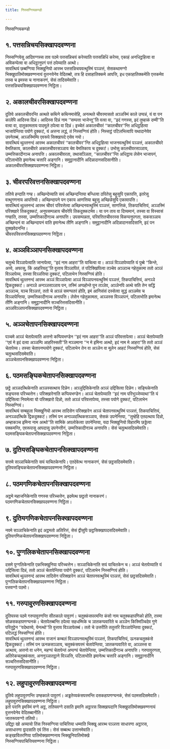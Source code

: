 ```yaml
---
title: निस्सग्गियकण्डो

---
```

निस्सग्गियकण्डो  


## १. पत्तसन्निचयसिक्खापदवण्णना

निस्सग्गियेसु आदिवग्गस्स ताव पठमे पत्तसन्निचयं करेय्याति पत्तसन्निधिं करेय्य, एकाहं अनधिट्ठहित्वा वा अविकप्पेत्वा वा अधिट्ठानुपगं पत्तं ठपेय्याति अत्थो।  
सावत्थियं छब्बग्गिया भिक्खुनियो आरब्भ पत्तसन्निचयवत्थुस्मिं पञ्ञत्तं, सेसकथामग्गो भिक्खुपातिमोक्खवण्णनायं वुत्तनयेनेव वेदितब्बो, तत्र हि दसाहातिक्कमे आपत्ति, इध एकाहातिक्कमेति एत्तकमेव तस्स च इमस्स च नानाकरणं, सेसं तादिसमेवाति।  
पत्तसन्निचयसिक्खापदवण्णना निट्ठिता।  


## २. अकालचीवरसिक्खापदवण्णना

दुतिये अकालचीवरन्ति अत्थते कथिने कथिनमासेहि, अनत्थते चीवरमासतो अञ्ञस्मिं काले उप्पन्नं, यं वा पन कालेपि आदिस्स दिन्नं। आदिस्स दिन्नं नाम ‘‘सम्पत्ता भाजेन्तू’’ति वत्वा वा, ‘‘इदं गणस्स, इदं तुम्हाकं दम्मी’’ति वत्वा वा, दातुकामताय पादमूले ठपेत्वा वा दिन्नं। इच्चेतं अकालचीवरं ‘‘कालचीवर’’न्ति अधिट्ठहित्वा भाजापेन्तिया पयोगे दुक्कटं, यं अत्तना लद्धं, तं निस्सग्गियं होति। निस्सट्ठं पटिलभित्वापि यथादानेयेव उपनेतब्बं, अञ्ञस्मिम्पि एवरूपे सिक्खापदे एसेव नयो।  
सावत्थियं थुल्लनन्दं आरब्भ अकालचीवरं ‘‘कालचीवर’’न्ति अधिट्ठहित्वा भाजनवत्थुस्मिं पञ्ञत्तं, अकालचीवरे वेमतिकाय, कालचीवरे अकालचीवरसञ्ञाय चेव वेमतिकाय च दुक्कटं। उभोसु कालचीवरसञ्ञाय, उम्मत्तिकादीनञ्च अनापत्ति। अकालचीवरता, तथासञ्ञिता, ‘‘कालचीवर’’न्ति अधिट्ठाय लेसेन भाजापनं, पटिलाभोति इमानेत्थ चत्तारि अङ्गानि। समुट्ठानादीनि अदिन्नादानसदिसानीति।  
अकालचीवरसिक्खापदवण्णना निट्ठिता।  


## ३. चीवरपरिवत्तनसिक्खापदवण्णना

ततिये हन्दाति गण्ह। अच्छिन्देय्याति सयं अच्छिन्दन्तिया बन्धित्वा ठपितेसु बहूसुपि एकापत्ति, इतरेसु वत्थुगणनाय आपत्तियो। अच्छिन्दापने पन एकाय आणत्तिया बहूसु अच्छिन्नेसुपि एकावापत्ति।  
सावत्थियं थुल्लनन्दं आरब्भ चीवरं परिवत्तेत्वा अच्छिन्दनवत्थुस्मिं पञ्ञत्तं, साणत्तिकं, तिकपाचित्तियं, अञ्ञस्मिं परिक्खारे तिकदुक्कटं, अनुपसम्पन्नाय चीवरेपि तिकदुक्कटमेव। या पन ताय वा दिय्यमानं, तस्सा वा विस्सासं गण्हाति, तस्सा, उम्मत्तिकादीनञ्च अनापत्ति। उपसम्पन्नता, परिवत्तितचीवरस्स विकप्पनुपगता, सकसञ्ञाय अच्छिन्दनं वा अच्छिन्दापनं वाति इमानेत्थ तीणि अङ्गानि। समुट्ठानादीनि अदिन्नादानसदिसानि, इदं पन दुक्खवेदनन्ति।  
चीवरपरिवत्तनसिक्खापदवण्णना निट्ठिता।  


## ४. अञ्ञविञ्ञापनसिक्खापदवण्णना

चतुत्थे विञ्ञापेत्वाति जानापेत्वा, ‘‘इदं नाम आहरा’’ति याचित्वा वा। अञ्ञं विञ्ञापेय्याति यं पुब्बे ‘‘किन्ते, अय्ये, अफासु, किं आहरियतू’’ति वुत्ताय विञ्ञापितं, तं पटिक्खिपित्वा तञ्चेव अञ्ञञ्च गहेतुकामा ततो अञ्ञं विञ्ञापेय्य, तस्सा विञ्ञत्तिया दुक्कटं, पटिलाभेन निस्सग्गियं होति।  
सावत्थियं थुल्लनन्दं आरब्भ अञ्ञं विञ्ञापेत्वा अञ्ञं विञ्ञापनवत्थुस्मिं पञ्ञत्तं, तिकपाचित्तियं, अनञ्ञे द्विकदुक्कटं। अनञ्ञे अनञ्ञसञ्ञाय पन, तस्मिं अप्पहोन्ते पुन तञ्ञेव, अञ्ञेनपि अत्थे सति तेन सद्धिं अञ्ञञ्च, यञ्च विञ्ञत्तं, ततो चे अञ्ञं समग्घतरं होति, इमं आनिसंसं दस्सेत्वा सुद्धं अञ्ञमेव च विञ्ञापेन्तिया, उम्मत्तिकादीनञ्च अनापत्ति। लेसेन गहेतुकामता, अञ्ञस्स विञ्ञापनं, पटिलाभोति इमानेत्थ तीणि अङ्गानि। समुट्ठानादीनि सञ्चरित्तसदिसानीति।  
अञ्ञविञ्ञापनसिक्खापदवण्णना निट्ठिता।  


## ५. अञ्ञचेतापनसिक्खापदवण्णना

पञ्चमे अञ्ञं चेतापेत्वाति अत्तनो कप्पियभण्डेन ‘‘इदं नाम आहरा’’ति अञ्ञं परिवत्तापेत्वा। अञ्ञं चेतापेय्याति ‘‘एवं मे इदं दत्वा अञ्ञम्पि आहरिस्सती’’ति मञ्ञमाना ‘‘न मे इमिना अत्थो, इदं नाम मे आहरा’’ति ततो अञ्ञं चेतापेय्य। तस्सा चेतापनप्पयोगे दुक्कटं, पटिलाभेन तेन वा अञ्ञेन वा मूलेन आहटं निस्सग्गियं होति, सेसं चतुत्थसदिसमेवाति।  
अञ्ञचेतापनसिक्खापदवण्णना निट्ठिता।  


## ६. पठमसङ्घिकचेतापनसिक्खापदवण्णना

छट्ठे अञ्ञदत्थिकेनाति अञ्ञस्सत्थाय दिन्नेन। अञ्ञुद्दिसिकेनाति अञ्ञं उद्दिसित्वा दिन्नेन। सङ्घिकेनाति सङ्घस्स परिच्चत्तेन। परिक्खारेनाति कप्पियभण्डेन। अञ्ञं चेतापेय्याति ‘‘इदं नाम परिभुञ्जेय्याथा’’ति यं उद्दिसित्वा नियमेत्वा यो परिक्खारो दिन्नो, ततो अञ्ञं परिवत्तापेय्य, तस्सा पयोगे दुक्कटं, पटिलाभेन निस्सग्गियं।  
सावत्थियं सम्बहुला भिक्खुनियो आरब्भ तादिसेन परिक्खारेन अञ्ञं चेतापनवत्थुस्मिं पञ्ञत्तं, तिकपाचित्तियं, अनञ्ञदत्थिके द्विकदुक्कटं। तस्मिं पन अनञ्ञदत्थिकसञ्ञाय, सेसकं उपनेन्तिया, ‘‘तुम्हेहि एतदत्थाय दिन्नो, अम्हाकञ्च इमिना नाम अत्थो’’ति सामिके अपलोकेत्वा उपनेन्तिया, यदा भिक्खुनियो विहारम्पि छड्डेत्वा पक्कमन्ति, एवरूपासु आपदासु उपनेन्तीनं, उम्मत्तिकादीनञ्च अनापत्ति। सेसं चतुत्थसदिसमेवाति।  
पठमसङ्घिकचेतापनसिक्खापदवण्णना निट्ठिता।  


## ७. दुतियसङ्घिकचेतापनसिक्खापदवण्णना

सत्तमे सञ्ञाचिकेनाति सयं याचितकेनापि। एतदेवेत्थ नानाकरणं, सेसं छट्ठसदिसमेवाति।  
दुतियसङ्घिकचेतापनसिक्खापदवण्णना निट्ठिता।  


## ८. पठमगणिकचेतापनसिक्खापदवण्णना

अट्ठमे महाजनिकेनाति गणस्स परिच्चत्तेन, इदमेत्थ छट्ठतो नानाकरणं।  
पठमगणिकचेतापनसिक्खापदवण्णना निट्ठिता।  


## ९. दुतियगणिकचेतापनसिक्खापदवण्णना

नवमे सञ्ञाचिकेनाति इदं अट्ठमतो अतिरित्तं, सेसं द्वीसुपि छट्ठसिक्खापदसदिसमेवाति।  
दुतियगणिकचेतापनसिक्खापदवण्णना निट्ठिता।  


## १०. पुग्गलिकचेतापनसिक्खापदवण्णना

दसमे पुग्गलिकेनाति एकभिक्खुनिया परिच्चत्तेन। सञ्ञाचिकेनाति सयं याचितकेन च। अञ्ञं चेतापेय्याति यं उद्दिसित्वा दिन्नं, ततो अञ्ञं चेतापेन्तिया पयोगे दुक्कटं, पटिलाभेन निस्सग्गियं होति।  
सावत्थियं थुल्लनन्दं आरब्भ तादिसेन परिक्खारेन अञ्ञं चेतापनवत्थुस्मिं पञ्ञत्तं, सेसं छट्ठसदिसमेवाति।  
पुग्गलिकचेतापनसिक्खापदवण्णना निट्ठिता।  
पत्तवग्गो पठमो।  


## ११. गरुपावुरणसिक्खापदवण्णना

दुतियस्स पठमे गरुपावुरणन्ति सीतकाले पावुरणं। चतुक्कंसपरमन्ति कंसो नाम चतुक्कहापणिको होति, तस्मा सोळसकहापणग्घनकं। चेतापेतब्बन्ति ठपेत्वा सहधम्मिके च ञातकप्पवारिते च अञ्ञेन किस्मिञ्चिदेव गुणे परितुट्ठेन ‘‘वदेथाय्ये, येनत्थो’’ति वुत्ताय विञ्ञापेतब्बं। ततो चे उत्तरीति ततुत्तरि विञ्ञापेन्तिया दुक्कटं, पटिलद्धं निस्सग्गियं होति।  
सावत्थियं थुल्लनन्दं आरब्भ राजानं कम्बलं विञ्ञापनवत्थुस्मिं पञ्ञत्तं, तिकपाचित्तियं, ऊनकचतुक्कंसे द्विकदुक्कटं। तस्मिं पन ऊनकसञ्ञाय, चतुक्कंसपरमं चेतापेन्तिया, ञातकप्पवारिते वा, अञ्ञस्स वा अत्थाय, अत्तनो वा धनेन, महग्घं चेतापेन्तं अप्पग्घं चेतापेन्तिया, उम्मत्तिकादीनञ्च अनापत्ति। गरुपावुरणता, अतिरेकचतुक्कंसता, अननुञ्ञातट्ठाने विञ्ञत्ति, पटिलाभोति इमानेत्थ चत्तारि अङ्गानि। समुट्ठानादीनि सञ्चरित्तसदिसानीति।  
गरुपावुरणसिक्खापदवण्णना निट्ठिता।  


## १२. लहुपावुरणसिक्खापदवण्णना

दुतिये लहुपावुरणन्ति उण्हकाले पावुरणं। अड्ढतेय्यकंसपरमन्ति दसकहापणग्घनकं, सेसं पठमसदिसमेवाति।  
लहुपावुरणसिक्खापदवण्णना निट्ठिता।  
इतो परानि इमस्मिं वग्गे अट्ठ, ततियवग्गे दसाति इमानि अट्ठारस सिक्खापदानि भिक्खुपातिमोक्खवण्णनायं वुत्तनयेनेव वेदितब्बानीति।  
जातरूपवग्गो ततियो।  
उद्दिट्ठा खो अय्यायो तिंस निस्सग्गिया पाचित्तिया धम्माति भिक्खू आरब्भ पञ्ञत्ता साधारणा अट्ठारस, असाधारणा द्वादसाति एवं तिंस। सेसं सब्बत्थ उत्तानमेवाति।  
कङ्खावितरणिया पातिमोक्खवण्णनाय भिक्खुनिपातिमोक्खे  
निस्सग्गियपाचित्तियवण्णना निट्ठिता।  